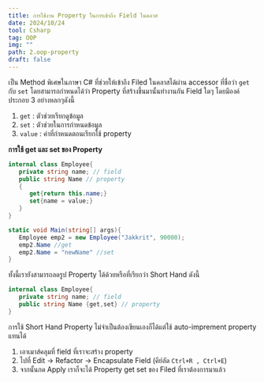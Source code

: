 ```yaml
---
title: การใช้งาน Property ในการเข้าถึง Field ในคลาส
date: 2024/10/24
tool: Csharp
tag: OOP
img: ""
path: 2.oop-property
draft: false
---
```


เป็น Method พิเศษในภาษา C# ที่ช่วยให้เข้าถึง Filed ในคลาสได้ผ่าน accessor ที่ชื่อว่า `get` กับ `set` โดยสามารถกำหนดได้ว่า Property ที่สร้างขึ้นมานั้นทำงานกัน Field ใดๆ โดยมีองค์ประกอบ 3 อย่างหลกๆดังนี้

1. `get` : ตัวช่วยเรียกดูข้อมูล
2. `set` : ตัวช่วยในการกำหนดข้อมูล
3. `value` : ค่าที่กำหนดตอนเรียกใช้ property

**การใช้ get และ set ของ Property**

```csharp
internal class Employee{
   private string name; // field
   public string Name // property
   {
      get{return this.name;}
      set{name = value;}
   }
}
```

```csharp
static void Main(string[] args){
   Employee emp2 = new Employee("Jakkrit", 90000);
   emp2.Name //get
   emp2.Name = "newName" //set
}
```

ทั้งนี้เรายังสามารถลดรูป Property ได้ด้วยหรือที่เรียกว่า Short Hand ดังนี้

```csharp
internal class Employee{
   private string name; // field
   public string Name {get,set} // property
}
```

การใช้ Short Hand Property ไม่จำเป็นต้องเขียนเองก็ได้แต่ใช้ auto-imprement property แทนได้

1. เอาเมาส์คลุมที่ field ที่เราจะสร้าง property
2. ไปที่ Edit -> Refactor -> Encapsulate Field (คีย์ลัด `Ctrl+R , Ctrl+E`)
3. จากนั้นกด Apply เราก็จะได้ Property get set ของ Filed ที่เราต้องการมาแล้ว
